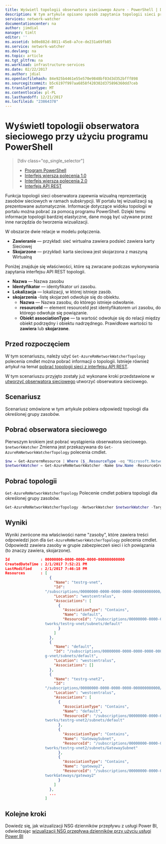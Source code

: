 ```yaml
---
title: Wyświetl topologii obserwatora sieciowego Azure - PowerShell | Dokumentacja firmy Microsoft
description: W tym artykule opisano sposób zapytania topologii sieci przy użyciu programu PowerShell.
services: network-watcher
documentationcenter: na
author: jimdial
manager: timlt
editor: ''
ms.assetid: bd0e882d-8011-45e8-a7ce-de231a69fb85
ms.service: network-watcher
ms.devlang: na
ms.topic: article
ms.tgt_pltfrm: na
ms.workload: infrastructure-services
ms.date: 02/22/2017
ms.author: jdial
ms.openlocfilehash: 84e925b4461e55e570e9848bf03d3d352bfff898
ms.sourcegitcommit: b5c6197f997aa6858f420302d375896360dd7ceb
ms.translationtype: MT
ms.contentlocale: pl-PL
ms.lasthandoff: 12/21/2017
ms.locfileid: "23864378"
---
```

# <a name="view-network-watcher-topology-with-powershell"></a>Wyświetl topologii obserwatora sieciowego przy użyciu programu PowerShell

> [!div class="op_single_selector"]
> - [Program PowerShell](network-watcher-topology-powershell.md)
> - [Interfejs wiersza polecenia 1.0](network-watcher-topology-cli-nodejs.md)
> - [Interfejs wiersza polecenia 2.0](network-watcher-topology-cli.md)
> - [Interfejs API REST](network-watcher-topology-rest.md)

Funkcja topologii sieci obserwatora zapewnia wizualną reprezentację zasobów sieciowych w ramach subskrypcji. W portalu tej wizualizacji są prezentowane automatycznie. Informacje dotyczące widoku topologii w portalu można pobrać za pomocą programu PowerShell.
Dzięki temu informacje topologii bardziej elastyczne, dane mogą być używane przez inne narzędzia do tworzenia wizualizacji.

W obszarze dwie relacje w modelu połączenia.

- **Zawieranie** — przykład: sieć wirtualna zawiera podsieć zawiera karty Sieciowej
- **Skojarzone** — przykład: karta sieciowa jest skojarzona z maszyną Wirtualną

Poniżej znajduje się właściwości, które są zwracane podczas wykonywania zapytania interfejsu API REST topologii.

* **Nazwa** — Nazwa zasobu
* **Identyfikator** — identyfikator uri zasobu.
* **Lokalizacja** — lokalizacji, w której istnieje zasób.
* **skojarzenia** -listę skojarzeń odwołuje się do obiektu.
    * **Nazwa** — Nazwa zasobu, do którego istnieje odwołanie.
    * **resourceId** — element resourceId jest identyfikatorem uri zasobu, do którego odwołuje się powiązanie.
    * **Obiekt associationType** — ta wartość odwołuje się do relacji między obiekt podrzędny i obiektu nadrzędnego. Prawidłowe wartości to **zawiera** lub **skojarzone**.

## <a name="before-you-begin"></a>Przed rozpoczęciem

W tym scenariuszu, należy użyć `Get-AzureRmNetworkWatcherTopology` polecenia cmdlet można pobrać informacji o topologii. Istnieje również artykuł na temat [pobrać topologii sieci z interfejsu API REST](network-watcher-topology-rest.md).

W tym scenariuszu przyjęto zostały już wykonane kroki przedstawione w [utworzyć obserwatora sieciowego](network-watcher-create.md) utworzyć obserwatora sieciowego.

## <a name="scenario"></a>Scenariusz

Scenariusz omówione w tym artykule pobiera odpowiedź topologii dla określonej grupy zasobów.

## <a name="retrieve-network-watcher"></a>Pobrać obserwatora sieciowego

Pierwszym krokiem jest pobrać wystąpienia obserwatora sieciowego. `$networkWatcher` Zmienna jest przekazywana do `Get-AzureRmNetworkWatcherTopology` polecenia cmdlet.

```powershell
$nw = Get-AzurermResource | Where {$_.ResourceType -eq "Microsoft.Network/networkWatchers" -and $_.Location -eq "WestCentralUS" }
$networkWatcher = Get-AzureRmNetworkWatcher -Name $nw.Name -ResourceGroupName $nw.ResourceGroupName
```

## <a name="retrieve-topology"></a>Pobrać topologii

`Get-AzureRmNetworkWatcherTopology` Polecenie cmdlet pobiera topologii dla określonej grupy zasobów.

```powershell
Get-AzureRmNetworkWatcherTopology -NetworkWatcher $networkWatcher -TargetResourceGroupName testrg
```

## <a name="results"></a>Wyniki

Wyniki zwrócone ma właściwości name "zasoby", które zawiera treści odpowiedzi json dla `Get-AzureRmNetworkWatcherTopology` polecenia cmdlet.  Odpowiedź zawiera zasoby w grupie zabezpieczeń sieci i ich powiązania (to znaczy zawiera, skojarzone).

```json
Id              : 00000000-0000-0000-0000-000000000000
CreatedDateTime : 2/1/2017 7:52:21 PM
LastModified    : 2/1/2017 7:46:18 PM
Resources       : [
                    {
                      "Name": "testrg-vnet",
                      "Id":
                  "/subscriptions/00000000-0000-0000-0000-000000000000/resourceGroups/testrg/providers/Microsoft.Network/virtualNetworks/testrg-vnet",
                      "Location": "westcentralus",
                      "Associations": [
                        {
                          "AssociationType": "Contains",
                          "Name": "default",
                          "ResourceId": "/subscriptions/00000000-0000-0000-0000-000000000000/resourceGroups/testrg/providers/Microsoft.Network/virtualNe
                  tworks/testrg-vnet/subnets/default"
                        }
                      ]
                    },
                    {
                      "Name": "default",
                      "Id": "/subscriptions/00000000-0000-0000-0000-000000000000/resourceGroups/testrg/providers/Microsoft.Network/virtualNetworks/testr
                  g-vnet/subnets/default",
                      "Location": "westcentralus",
                      "Associations": []
                    },
                    {
                      "Name": "testrg-vnet2",
                      "Id": 
                  "/subscriptions/00000000-0000-0000-0000-000000000000/resourceGroups/testrg/providers/Microsoft.Network/virtualNetworks/testrg-vnet2",
                      "Location": "westcentralus",
                      "Associations": [
                        {
                          "AssociationType": "Contains",
                          "Name": "default",
                          "ResourceId": "/subscriptions/00000000-0000-0000-0000-000000000000/resourceGroups/testrg/providers/Microsoft.Network/virtualNe
                  tworks/testrg-vnet2/subnets/default"
                        },
                        {
                          "AssociationType": "Contains",
                          "Name": "GatewaySubnet",
                          "ResourceId": "/subscriptions/00000000-0000-0000-0000-000000000000/resourceGroups/testrg/providers/Microsoft.Network/virtualNe
                  tworks/testrg-vnet2/subnets/GatewaySubnet"
                        },
                        {
                          "AssociationType": "Contains",
                          "Name": "gateway2",
                          "ResourceId": "/subscriptions/00000000-0000-0000-0000-000000000000/resourceGroups/testrg/providers/Microsoft.Network/virtualNe
                  tworkGateways/gateway2"
                        }
                      ]
                    },
                    ...
                  ]
```

## <a name="next-steps"></a>Kolejne kroki

Dowiedz się, jak wizualizacji NSG dzienników przepływu z usługi Power BI, odwiedzając [wizualizacji NSG przepływa dzienników przy użyciu usługi Power BI](network-watcher-visualize-nsg-flow-logs-power-bi.md)


